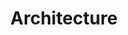 ---
# This topic lives at
# https://digital.gov/topics/architecture

# Topic Title
title: "Architecture"

# description — keep it short and clear
summary: ""

# Weight
weight: 1

# For more information on managing topics,
# see https://github.com/GSA/digitalgov.gov/wiki/topics
---